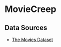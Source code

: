 # MovieCreep

## Data Sources
- [The Movies Dataset](https://www.kaggle.com/rounakbanik/the-movies-dataset)
